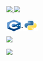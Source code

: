 <div>

  <a href="https://github.com/JoaoMateu">

  <img height="180em" src="https://github-readme-stats.vercel.app/api?username=JoaoMateu&show_icons=true&theme=dracula&include_all_commits=true&count_private=true"/>

  <img height="180em" src="https://github-readme-stats.vercel.app/api/top-langs/?username=JoaoMateu&layout=compact&langs_count=16&theme=dracula"/>

</div>



<div style="display: inline_block"><br>

  <img align="center" alt="Mateus-C++" height="30" width="40" src="https://raw.githubusercontent.com/devicons/devicon/master/icons/cplusplus/cplusplus-original.svg">

  <img align="center" alt="MateusN" height="30" width="40" src="https://raw.githubusercontent.com/devicons/devicon/master/icons/python/python-original.svg">

</div>



<div>

  <a href="https://www.linkedin.com/in/joao-mateus-felinto-093aa7214/" target="_blank"><img src="https://img.shields.io/badge/LinkedIn-0077B5? style=for-the-badge&logo=linkedin&logoColor=white" target="_blank"></a>

  <a href="mailto:joao.felinto@ee.ufcg.edu.br" target="_blank"><img src="https://img.shields.io/badge/Gmail-D14836?style=for-the-badge&logo=gmail&logoColor= branco" target="_blank"></a>


